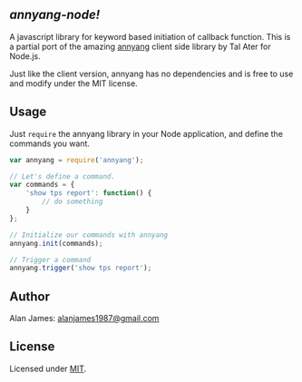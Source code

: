 *annyang-node!*
-----------------------------------------------

A javascript library for keyword based initiation of callback function.
This is a partial port of the amazing [annyang](https://github.com/TalAter/annyang) client side library by Tal Ater for Node.js.

Just like the client version, annyang has no dependencies and is free to use and modify under the MIT license.


Usage
-----
Just `require` the annyang library in your Node application, and define the commands you want.
````js
var annyang = require('annyang');

// Let's define a command.
var commands = {
	'show tps report': function() { 
		// do something 
	}
};

// Initialize our commands with annyang
annyang.init(commands);

// Trigger a command
annyang.trigger('show tps report');
````

Author
------
Alan James: [alanjames1987@gmail.com](mailto:alanjames1987@gmail.com)

License
-------
Licensed under [MIT](https://github.com/alanjames1987/annyang-node/blob/master/LICENSE).